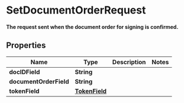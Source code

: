 

# SetDocumentOrderRequest

#### The request sent when the document order for signing is confirmed.

## Properties

Name | Type | Description | Notes
------------ | ------------- | ------------- | -------------
**docIDField** | **String** |  | 
**documentOrderField** | **String** |  | 
**tokenField** | [**TokenField**](TokenField.md) |  | 



